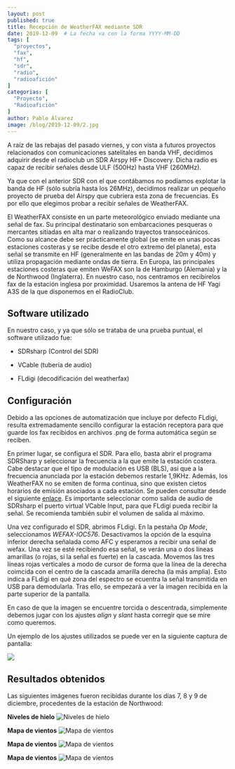 ```yaml
---
layout: post
published: true
title: Recepción de WeatherFAX mediante SDR
date: 2019-12-09  # La fecha va con la forma YYYY-MM-DD
tags: [
  "proyectos",
  "fax",
  "hf",
  "sdr",
  "radio",
  "radioafición"
]
categorias: [
  "Proyecto",
  "Radioafición"
]
author: Pablo Álvarez
image: /blog/2019-12-09/2.jpg
---
```


A raíz de las rebajas del pasado viernes, y con vista a futuros proyectos relacionados con comunicaciones satelitales en banda VHF, decidimos adquirir desde el radioclub un SDR Airspy HF+ Discovery. Dicha radio es capaz de recibir señales desde ULF (500Hz) hasta VHF (260MHz).

Ya que con el anterior SDR con el que contábamos no podíamos explotar la banda de HF (sólo subría hasta los 26MHz), decidimos realizar un pequeño proyecto de prueba del Airspy que cubriera esta zona de frecuencias. Es por ello que elegimos probar a recibir señales de WeatherFAX.

El WeatherFAX consiste en un parte meteorológico enviado mediante una señal de fax. Su principal destinatario son embarcaciones pesqueras o mercantes sitiadas en alta mar o realizando trayectos transoceánicos. Como su alcance debe ser prácticamente global (se emite en unas pocas estaciones costeras y se recibe desde el otro extremo del planeta), esta señal se transmite en HF (generalmente en las bandas de 20m y 40m) y utiliza propagación mediante ondas de tierra. En Europa, las principales estaciones costeras que emiten WeFAX son
la de Hamburgo (Alemania) y la de Northwood (Inglaterra). En nuestro caso, nos centramos en recibirelos fax de la estación inglesa por proximidad. Usaremos la antena de HF Yagi A3S de la que disponemos en el RadioClub.


## Software utilizado

En nuestro caso, y ya que sólo se trataba de una prueba puntual, el software utilizado fue:

+ SDRsharp (Control del SDR)

+ VCable (tubería de audio)

+ FLdigi (decodificación del weatherfax)


## Configuración


Debido a las opciones de automatización que incluye por defecto FLdigi, resulta extremadamente sencillo configurar la estación receptora para que guarde los fax recibidos en archivos .png de forma automática según se reciben.

En primer lugar, se configura el SDR. Para ello, basta abrir el programa SDRSharp y seleccionar la frecuencia a la que emite la estación costera. Cabe destacar que el tipo de modulación es USB (BLS), así que a la frecuencia anunciada por la estación debemos restarle 1,9KHz. Además, los WeatherFAX no se emiten de forma continua, sino que existen cietos horarios de emisión asociados a cada estación. Se pueden consultar desde el siguiente [enlace](https://www.google.com/url?sa=t&source=web&rct=j&url=https://www.nws.noaa.gov/os/marine/rfax.pdf&ved=2ahUKEwiR9Oahv6jmAhWP2BQKHZg-ByUQFjAAegQIARAC&usg=AOvVaw3fdJ9rrQb4-ctYOJyKXv5C). Es importante seleccionar como salida de audio de SDRsharp el puerto virtual VCable Input, para que FLdigi pueda recibir la señal. Se recomienda también subir el volumen de salida al máximo.

Una vez configurado el SDR, abrimos FLdigi. En la pestaña _Op Mode_, seleccionamos _WEFAX-IOC576_. Desactivamos la opción de la esquina inferior derecha señalada como AFC y esperamos a recibir una señal de wefax. Una vez se esté recibiendo esa señal, se verán una o dos líneas amarillas (o rojas, si la señal es fuerte) en la cascada. Movemos las tres líneas rojas verticales a modo de cursor de forma que la línea de la derecha coimcida con el centro de la cascada amarilla derecha (la más amplia). Esto indica a FLdigi en qué zona del espectro se ecuentra la señal transmitida en USB para demodularla. Tras ello, se empezará a ver la imagen recibida en la parte superior de la pantalla.

En caso de que la imagen se encuentre torcida o descentrada, simplemente debemos jugar con los ajustes _align_ y _slant_ hasta corregir que se mire como queremos.

Un ejemplo de los ajustes utilizados se puede ver en la siguiente captura de pantalla:

![](/blog/2019-12-09/1.png)




## Resultados obtenidos

Las siguientes imágenes fueron recibidas durante los días 7, 8 y 9 de diciembre, procedentes de la estación de Northwood:


**Niveles de hielo** ![Niveles de hielo](/blog/2019-12-09/2.jpg)


**Mapa de vientos** ![Mapa de vientos](/blog/2019-12-09/3.jpg)



**Mapa de vientos** ![Mapa de vientos](/blog/2019-12-09/3.jpg)



**Mapa de vientos** ![Mapa de vientos](/blog/2019-12-09/4.jpg)
